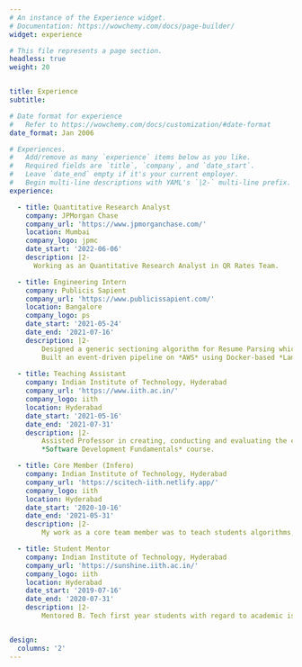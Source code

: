 ```yaml
---
# An instance of the Experience widget.
# Documentation: https://wowchemy.com/docs/page-builder/
widget: experience

# This file represents a page section.
headless: true
weight: 20


title: Experience
subtitle:

# Date format for experience
#   Refer to https://wowchemy.com/docs/customization/#date-format
date_format: Jan 2006

# Experiences.
#   Add/remove as many `experience` items below as you like.
#   Required fields are `title`, `company`, and `date_start`.
#   Leave `date_end` empty if it's your current employer.
#   Begin multi-line descriptions with YAML's `|2-` multi-line prefix.
experience:

  - title: Quantitative Research Analyst
    company: JPMorgan Chase
    company_url: 'https://www.jpmorganchase.com/'
    location: Mumbai
    company_logo: jpmc
    date_start: '2022-06-06'
    description: |2-
      Working as an Quantitative Research Analyst in QR Rates Team.

  - title: Engineering Intern
    company: Publicis Sapient
    company_url: 'https://www.publicissapient.com/'
    location: Bangalore
    company_logo: ps
    date_start: '2021-05-24'
    date_end: '2021-07-16'
    description: |2-
        Designed a generic sectioning algorithm for Resume Parsing which parses various kinds of resumes
        Built an event-driven pipeline on *AWS* using Docker-based *Lambda* functions and Amazon *SQS*.
        
  - title: Teaching Assistant
    company: Indian Institute of Technology, Hyderabad
    company_url: 'https://www.iith.ac.in/'
    company_logo: iith
    location: Hyderabad 
    date_start: '2021-05-16'
    date_end: '2021-07-31'
    description: |2-
        Assisted Professor in creating, conducting and evaluating the course work of all students in 
        *Software Development Fundamentals* course.

  - title: Core Member (Infero)
    company: Indian Institute of Technology, Hyderabad
    company_url: 'https://scitech-iith.netlify.app/'
    company_logo: iith
    location: Hyderabad 
    date_start: '2020-10-16'
    date_end: '2021-05-31'
    description: |2-
        My work as a core team member was to teach students algorithms, data structures, to introduce them to competitive programming.

  - title: Student Mentor 
    company: Indian Institute of Technology, Hyderabad
    company_url: 'https://sunshine.iith.ac.in/'
    company_logo: iith
    location: Hyderabad 
    date_start: '2019-07-16'
    date_end: '2020-07-31'
    description: |2-
        Mentored B. Tech first year students with regard to academic issues and general life at IIT Hyderabad.


design:
  columns: '2'
---
```

